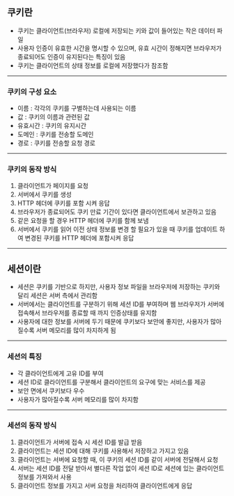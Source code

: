 ## 쿠키란
* 쿠키는 클라이언트(브라우저) 로컬에 저장되는 키와 값이 들어있는 작은 데이터 파일
* 사용자 인증이 유효한 시간을 명시할 수 있으며, 유효 시간이 정해지면 브라우저가 종료되어도 인증이 유지된다는 특징이 있음
* 쿠키는 클라이언트의 상태 정보를 로컬에 저장했다가 참조함

---
### 쿠키의 구성 요소
* 이름 : 각각의 쿠키를 구별하는데 사용되는 이름
* 값 : 쿠키의 이름과 관련된 값
* 유효시간 : 쿠키의 유지시간
* 도메인 : 쿠키를 전송할 도메인
* 경로 : 쿠키를 전송할 요청 경로

---
### 쿠키의 동작 방식
1. 클라이언트가 페이지를 요청
2. 서버에서 쿠키를 생성
3. HTTP 헤더에 쿠키를 포함 시켜 응답
4. 브라우저가 종료되어도 쿠키 만료 기간이 있다면 클라이언트에서 보관하고 있음
5. 같은 요청을 할 경우 HTTP 헤더에 쿠키를 함께 보냄
6. 서버에서 쿠키를 읽어 이전 상태 정보를 변경 할 필요가 있을 때 쿠키를 업데이트 하여 변경된 쿠키를 HTTP 헤더에 포함시켜 응답

---
## 세션이란
* 세션은 쿠키를 기반으로 하지만, 사용자 정보 파일을 브라우저에 저장하는 쿠키와 달리 세션은 서버 측에서 관리함
* 서버에서는 클라이언트를 구분하기 위해 세션 ID를 부여하며 웹 브라우저가 서버에 접속해서 브라우저를 종료할 때 까지 인증상태를 유지함
* 사용자에 대한 정보를 서버에 두기 때문에 쿠키보다 보안에 좋지만, 사용자가 많아질수록 서버 메모리를 많이 차지하게 됨

---
### 세션의 특징
* 각 클라이언트에게 고유 ID를 부여
* 세션 ID로 클라이언트를 구분해서 클라이언트의 요구에 맞는 서비스를 제공
* 보안 면에서 쿠키보다 우수
* 사용자가 많아질수록 서버 메모리를 많이 차지함

---
### 세션의 동작 방식
1. 클라이언트가 서버에 접속 시 세션 ID를 발급 받음
2. 클라이언트는 세션 ID에 대해 쿠키를 사용해서 저장하고 가지고 있음
3. 클라이언트는 서버에 요청할 때, 이 쿠키의 세션 ID를 같이 서버에 전달해서 요청
4. 서버는 세션 ID를 전달 받아서 별다른 작업 없이 세션 ID로 세션에 있는 클라이언트 정보를 가져와서 사용
5. 클라이언트 정보를 가지고 서버 요청을 처리하여 클라이언트에게 응답
